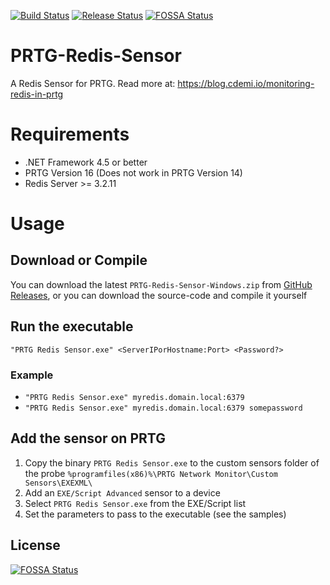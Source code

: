 [![Build Status](https://dev.azure.com/christopherdemicoli/PRTG-Redis-Sensor/_apis/build/status/cdemi.PRTG-Redis-Sensor?branchName=master)](https://dev.azure.com/christopherdemicoli/PRTG-Redis-Sensor/_build/latest?definitionId=4&branchName=master) [![Release Status](https://vsrm.dev.azure.com/christopherdemicoli/_apis/public/Release/badge/b37cea1a-e46d-4c31-9b53-b13c3df81028/1/1)](https://github.com/cdemi/PRTG-Redis-Sensor/releases/latest)
[![FOSSA Status](https://app.fossa.io/api/projects/git%2Bgithub.com%2Fcdemi%2FPRTG-Redis-Sensor.svg?type=shield)](https://app.fossa.io/projects/git%2Bgithub.com%2Fcdemi%2FPRTG-Redis-Sensor?ref=badge_shield)

# PRTG-Redis-Sensor
A Redis Sensor for PRTG. Read more at: https://blog.cdemi.io/monitoring-redis-in-prtg

# Requirements
* .NET Framework 4.5 or better
* PRTG Version 16 (Does not work in PRTG Version 14)
* Redis Server >= 3.2.11

# Usage
## Download or Compile
You can download the latest `PRTG-Redis-Sensor-Windows.zip` from [GitHub Releases](https://github.com/cdemi/PRTG-Redis-Sensor/releases/latest), or you can download the source-code and compile it yourself

## Run the executable
`"PRTG Redis Sensor.exe" <ServerIPorHostname:Port> <Password?>`

### Example

- `"PRTG Redis Sensor.exe" myredis.domain.local:6379`
- `"PRTG Redis Sensor.exe" myredis.domain.local:6379 somepassword`

## Add the sensor on PRTG
1. Copy the binary `PRTG Redis Sensor.exe` to the custom sensors folder of the probe `%programfiles(x86)%\PRTG Network Monitor\Custom Sensors\EXEXML\`
1. Add an `EXE/Script Advanced` sensor to a device
2. Select `PRTG Redis Sensor.exe` from the EXE/Script list
3. Set the parameters to pass to the executable (see the samples)


## License
[![FOSSA Status](https://app.fossa.io/api/projects/git%2Bgithub.com%2Fcdemi%2FPRTG-Redis-Sensor.svg?type=large)](https://app.fossa.io/projects/git%2Bgithub.com%2Fcdemi%2FPRTG-Redis-Sensor?ref=badge_large)